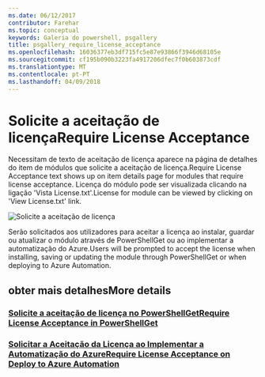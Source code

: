 ```yaml
---
ms.date: 06/12/2017
contributor: Farehar
ms.topic: conceptual
keywords: Galeria do powershell, psgallery
title: psgallery_require_license_acceptance
ms.openlocfilehash: 16036377eb3df715fc5e87e93866f3946d68105e
ms.sourcegitcommit: cf195b090b3223fa4917206dfec7f0b603873cdf
ms.translationtype: MT
ms.contentlocale: pt-PT
ms.lasthandoff: 04/09/2018
---
```

<a name="require-license-acceptance"></a><span data-ttu-id="23553-103">Solicite a aceitação de licença</span><span class="sxs-lookup"><span data-stu-id="23553-103">Require License Acceptance</span></span>
===========================

<span data-ttu-id="23553-104">Necessitam de texto de aceitação de licença aparece na página de detalhes do item de módulos que solicite a aceitação de licença.</span><span class="sxs-lookup"><span data-stu-id="23553-104">Require License Acceptance text shows up on item details page for modules that require license acceptance.</span></span> <span data-ttu-id="23553-105">Licença do módulo pode ser visualizada clicando na ligação 'Vista License.txt'.</span><span class="sxs-lookup"><span data-stu-id="23553-105">License for module can be viewed by clicking on 'View License.txt' link.</span></span>

![Solicite a aceitação de licença](Images/RequireLicenseAcceptance.png)

<span data-ttu-id="23553-107">Serão solicitados aos utilizadores para aceitar a licença ao instalar, guardar ou atualizar o módulo através de PowerShellGet ou ao implementar a automatização do Azure.</span><span class="sxs-lookup"><span data-stu-id="23553-107">Users will be prompted to accept the license when installing, saving or updating the module through PowerShellGet or when deploying to Azure Automation.</span></span>

## <a name="more-details"></a><span data-ttu-id="23553-108">obter mais detalhes</span><span class="sxs-lookup"><span data-stu-id="23553-108">More details</span></span>
### <a name="require-license-acceptance-in-powershellgetpsgetmodulerequirelicenseacceptancemd"></a>[<span data-ttu-id="23553-109">Solicite a aceitação de licença no PowerShellGet</span><span class="sxs-lookup"><span data-stu-id="23553-109">Require License Acceptance in PowerShellGet</span></span>](../psget/module/RequireLicenseAcceptance.md)
### <a name="require-license-acceptance-on-deploy-to-azure-automationpsgallerydeploytoazureautomationrequirelicenseacceptancemd"></a>[<span data-ttu-id="23553-110">Solicitar a Aceitação da Licença ao Implementar a Automatização do Azure</span><span class="sxs-lookup"><span data-stu-id="23553-110">Require License Acceptance on Deploy to Azure Automation</span></span>](psgallery_deploy_to_azure_automation_requireLicenseAcceptance.md)